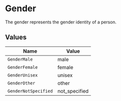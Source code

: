 # Gender

The gender represents the gender identity of a person.


## Values

| Name                 | Value                |
| -------------------- | -------------------- |
| `GenderMale`         | male                 |
| `GenderFemale`       | female               |
| `GenderUnisex`       | unisex               |
| `GenderOther`        | other                |
| `GenderNotSpecified` | not_specified        |